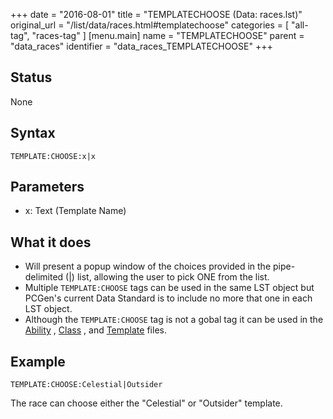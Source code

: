 +++
date = "2016-08-01"
title = "TEMPLATECHOOSE (Data: races.lst)"
original_url = "/list/data/races.html#templatechoose"
categories = [ "all-tag", "races-tag" ]
[menu.main]
    name = "TEMPLATECHOOSE"
    parent = "data_races"
    identifier = "data_races_TEMPLATECHOOSE"
+++

## Status

None

## Syntax

`TEMPLATE:CHOOSE:x|x`

## Parameters

-   x: Text (Template Name)



What it does
------------

-   Will present a popup window of the choices provided in the
    pipe-delimited (|) list, allowing the user to pick ONE from
    the list.
-   Multiple `TEMPLATE:CHOOSE` tags can be used in the same LST object
    but PCGen's current Data Standard is to include no more that one in
    each LST object.
-   Although the `TEMPLATE:CHOOSE` tag is not a gobal tag it can be used
    in the [Ability](/list/data/ability/templatechoose.html) ,
    [Class](/list/data/classes/templatechoose.html) , and
    [Template](/list/data/templates/templatechoose.html) files.

Example
-------

`TEMPLATE:CHOOSE:Celestial|Outsider`

The race can choose either the "Celestial" or "Outsider" template.


